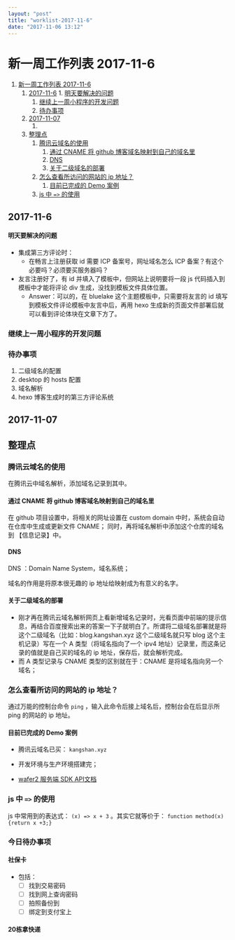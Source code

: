 ```yaml
---
layout: "post"
title: "worklist-2017-11-6"
date: "2017-11-06 13:12"
---
```


# 新一周工作列表 2017-11-6

<!-- TOC depthFrom:1 depthTo:6 withLinks:1 updateOnSave:1 orderedList:1 -->

1. [新一周工作列表 2017-11-6](#新一周工作列表-2017-11-6)
	1. [2017-11-6](#2017-11-6)
			1. [明天要解决的问题](#明天要解决的问题)
		1. [继续上一周小程序的开发问题](#继续上一周小程序的开发问题)
		2. [待办事项](#待办事项)
	2. [2017-11-07](#2017-11-07)
		1. [](#)
	3. [整理点](#整理点)
		1. [腾讯云域名的使用](#腾讯云域名的使用)
			1. [通过 CNAME 将 github 博客域名映射到自己的域名里](#通过-cname-将-github-博客域名映射到自己的域名里)
			2. [DNS](#dns)
			3. [关于二级域名的部署](#关于二级域名的部署)
		2. [怎么查看所访问的网站的 ip 地址？](#怎么查看所访问的网站的-ip-地址)
			1. [目前已完成的 Demo 案例](#目前已完成的-demo-案例)
		3. [js 中 `=>` 的使用](#js-中-的使用)

<!-- /TOC -->

## 2017-11-6


#### 明天要解决的问题

- 集成第三方评论时：
  - 在畅言上注册获取 id 需要 ICP 备案号，网址域名怎么 ICP 备案？有这个必要吗？必须要买服务器吗？
 - 友言注册好了，有 id 并填入了模板中，但网站上说明要将一段 js 代码插入到模板中才能将评论 div 生成，没找到模板文件具体位置。
   - Answer：可以的，在 bluelake 这个主题模板中，只需要将友言的 id 填写到模板文件评论模板中友言中后，再用 hexo 生成新的页面文件部署后就可以看到评论体块在文章下方了。

### 继续上一周小程序的开发问题

### 待办事项

1. 二级域名的配置
2. desktop 的 hosts 配置
3. 域名解析
4. hexo 博客生成时的第三方评论系统

## 2017-11-07

###

## 整理点

### 腾讯云域名的使用

在腾讯云中域名解析，添加域名记录到其中。

#### 通过 CNAME 将 github 博客域名映射到自己的域名里

在 github 项目设置中，将相关的网址设置在 custom domain 中时，系统会自动在仓库中生成或更新文件 CNAME；
同时，再将域名解析中添加这个仓库的域名到 【信息记录】中。

#### DNS

 DNS ：Domain Name System，域名系统；

 域名的作用是将原本很无趣的 ip 地址给映射成为有意义的名字。

#### 关于二级域名的部署

- 刚才再在腾讯云域名解析网页上看新增域名记录时，光看页面中前端的提示信息，再结合百度搜索出来的答案一下子就明白了。所谓将二级域名部署就是将这个二级域名（比如：blog.kangshan.xyz 这个二级域名就只写 blog 这个主机记录）写在一个 A 类型（将域名指向了一个 ipv4 地址）记录里，而这条记录的值就是自己买的域名的 ip 地址，保存后，就会解析完成。
- 而 A 类型记录与 CNAME 类型的区别就在于：CNAME 是将域名指向另一个域名；

### 怎么查看所访问的网站的 ip 地址？

 通过万能的控制台命令 `ping` ，输入此命令后接上域名后，控制台会在后显示所 ping 的网站的 ip 地址。

#### 目前已完成的 Demo 案例

 - 腾讯云域名已买： `kangshan.xyz`
 - 开发环境与生产环境搭建完；
 - [wafer2 服务端 SDK API文档][bb1e68d2]

   [bb1e68d2]: https://github.com/tencentyun/wafer2-node-sdk/blob/master/API.md#requireqcloud-weapp-server-sdkoptions "wafer 服务端 sdk api 文档"

### js 中 `=>` 的使用

 js 中常用到的表达式： `(x) => x + 3` 。其实它就等价于： `function method(x) {return x +3;}`

### 今日待办事项

#### 社保卡
 - 包括：
	 - [ ] 找到交易密码
	 - [ ] 找到网上查询密码
	 - [ ] 拍照备份到
	 - [ ] 绑定到支付宝上

#### 20栋拿快递
